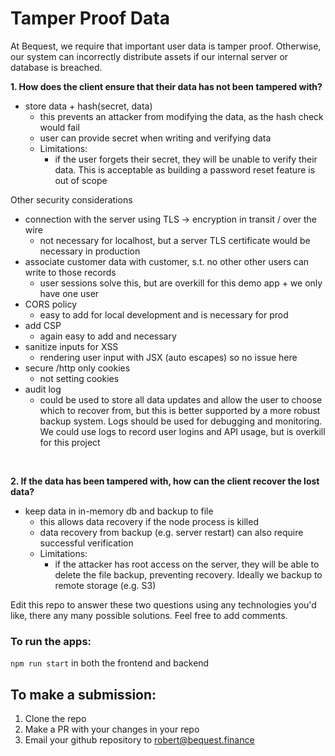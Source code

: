 # Tamper Proof Data

At Bequest, we require that important user data is tamper proof. Otherwise, our system can incorrectly distribute assets if our internal server or database is breached. 

**1. How does the client ensure that their data has not been tampered with?**
- store data + hash(secret, data)
  - this prevents an attacker from modifying the data, as the hash check would fail
  - user can provide secret when writing and verifying data
  - Limitations:
    - if the user forgets their secret, they will be unable to verify their data. This is acceptable as building a password reset feature is out of scope

Other security considerations
  - connection with the server using TLS -> encryption in transit / over the wire
    - not necessary for localhost, but a server TLS certificate would be necessary in production
  - associate customer data with customer, s.t. no other other users can write to those records
    - user sessions solve this, but are overkill for this demo app + we only have one user
  - CORS policy
    - easy to add for local development and is necessary for prod
  - add CSP
    - again easy to add and necessary
  - sanitize inputs for XSS
    - rendering user input with JSX (auto escapes) so no issue here
  - secure /http only cookies
    - not setting cookies
  - audit log
    - could be used to store all data updates and allow the user to choose which to recover from, but this is better supported by a more robust backup system. Logs should be used for debugging and monitoring. We could use logs to record user logins and API usage, but is overkill for this project
<br />

**2. If the data has been tampered with, how can the client recover the lost data?**
- keep data in in-memory db and backup to file
  - this allows data recovery if the node process is killed
  - data recovery from backup (e.g. server restart) can also require successful verification
  - Limitations:
    - if the attacker has root access on the server, they will be able to delete the file backup, preventing recovery. Ideally we backup to remote storage (e.g. S3)

Edit this repo to answer these two questions using any technologies you'd like, there any many possible solutions. Feel free to add comments.

### To run the apps:
```npm run start``` in both the frontend and backend

## To make a submission:
1. Clone the repo
2. Make a PR with your changes in your repo
3. Email your github repository to robert@bequest.finance

